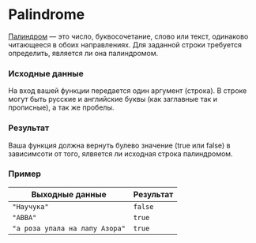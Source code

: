 # Palindrome

[Палиндром](https://ru.wikipedia.org/wiki/Палиндром) — это число, буквосочетание, слово или текст, одинаково читающееся в обоих направлениях.
Для заданной строки требуется определить, является ли она палиндромом.

### Исходные данные
На вход вашей функции передается один аргумент (строка). В строке могут быть русские и английские
буквы (как заглавные так и прописные), а так же пробелы.

### Результат
Ваша функция должна вернуть булево значение (true или false) в зависимсоти от того, ялвяется ли
исходная строка палиндромом.

### Пример
 
| Выходные данные                | Результат |
|--------------------------------|-----------|
| `"Научука"`                    | `false`   |
| `"ABBA"`                       | `true`    |
| `"а роза упала на лапу Азора"` | `true`    |

